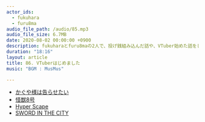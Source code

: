```yaml
---
actor_ids:
  - fukuhara
  - furu8ma
audio_file_path: /audio/85.mp3
audio_file_size: 6.7MB
date: 2020-08-02 00:00:00 +0900
description: fukuharaとfuru8maの2人で、投げ銭組み込んだ話や、VTuber始めた話をしました。
duration: "18:16"
layout: article
title: 86. VTuberはじめました
music: "BGM : MusMus"

---
```


- [かぐや様は告らせたい](https://youngjump.jp/kaguyasama/)
- [怪獣8号](https://shonenjumpplus.com/episode/13933686331674116123)
- [Hyper Scape](https://www.ubisoft.com/ja-jp/game/hyper-scape)
- [SWORD IN THE CITY](https://shonenjumpplus.com/episode/13932016480028980626)
